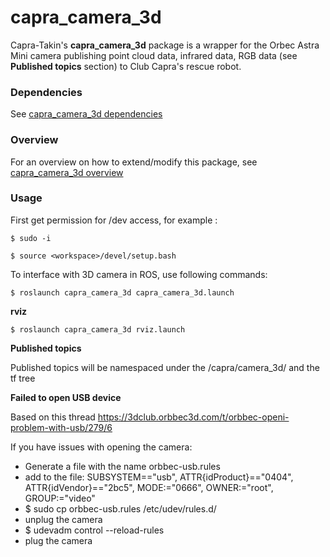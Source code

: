 # capra_camera_3d

 Capra-Takin's **capra_camera_3d** package is a wrapper for
 the Orbec Astra Mini camera publishing point cloud data, infrared data,
 RGB data (see **Published topics** section) to Club Capra's rescue robot.

### Dependencies

See [capra_camera_3d dependencies](doc/dependencies.md)

### Overview

For an overview on how to extend/modify this package,
see [capra_camera_3d overview](doc/overview.md)

### Usage

First get permission for /dev access, for example : 

    $ sudo -i
    
    $ source <workspace>/devel/setup.bash

To interface with 3D camera in ROS, use following commands:

    $ roslaunch capra_camera_3d capra_camera_3d.launch

**rviz**

    $ roslaunch capra_camera_3d rviz.launch

**Published topics**

Published topics will be namespaced under the /capra/camera_3d/ and
the tf tree
  
**Failed to open USB device**

Based on this thread https://3dclub.orbbec3d.com/t/orbbec-openi-problem-with-usb/279/6

If you have issues with opening the camera:

 * Generate a file with the name orbbec-usb.rules
 * add to the file: SUBSYSTEM=="usb", ATTR{idProduct}=="0404", ATTR{idVendor}=="2bc5", MODE:="0666", OWNER:="root", GROUP:="video"
 * $ sudo cp orbbec-usb.rules /etc/udev/rules.d/
 * unplug the camera
 * $ udevadm control --reload-rules
 * plug the camera
 
